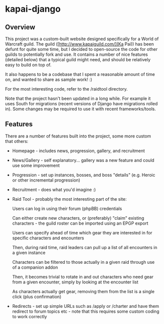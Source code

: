 # kapai-django

## Overview

This project was a custom-built website designed specifically for a World of Warcraft guild. The guild ([http://www.kapaiguild.com/](Ka Pai)) has been defunt for quite some time, but I decided to open-source the code for other guilds to potentially fork and use. It contains a number of nice features (detailed below) that a typical guild might need, and should be relatively easy to build on top of.

It also happens to be a codebase that I spent a reasonable amount of time on, and wanted to share as sample work! :)

For the most interesting code, refer to the /raidtool directory.

Note that the project hasn't been updated in a long while. For example it uses South for migrations (recent versions of Django have migrations rolled in). Some changes may be required to use it with recent frameworks/tools.

## Features

There are a number of features built into the project, some more custom that others:

* Homepage - includes news, progression, gallery, and recruitment
* News/Gallery - self explanatory... gallery was a new feature and could use some improvement
* Progression - set up instances, bosses, and boss "details" (e.g. Heroic or other incremental progression)
* Recruitment - does what you'd imagine :)
*   Raid Tool - probably the most interesting part of the site:

    Users can log in using their forum (phpBB) credentials

    Can either create new characters, or (preferably) "claim" existing characters - the guild roster can be imported using an EPGP export

    Users can specify ahead of time which gear they are interested in for specific characters and encounters

    Then, during raid time, raid leaders can pull up a list of all encounters in a given instance

    Characters can be filtered to those actually in a given raid through use of a companion addon

    Then, it becomes trivial to rotate in and out characters who need gear from a given encounter, simply by looking at the encounter list

    As characters actually get gear, removing them from the list is a single click (plus confirmation)
* Redirects - set up simple URLs such as /apply or /charter and have them redirect to forum topics etc - note that this requires some custom coding to work correctly
